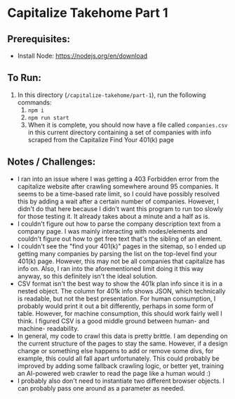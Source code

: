 # Capitalize Takehome Part 1

## Prerequisites:
* Install Node: https://nodejs.org/en/download

## To Run:
1. In this directory (`/capitalize-takehome/part-1`), run the following commands:
    1. `npm i`
    2. `npm run start`
   3. When it is complete, you should now have a file called `companies.csv` in this current directory containing a set of companies with info scraped from the Capitalize Find Your 401(k) page

## Notes / Challenges:
* I ran into an issue where I was getting a 403 Forbidden error from the capitalize website after crawling somewhere around 95 companies. It seems to be a time-based rate limit, so I could have possibly resolved this by adding a wait after a certain number of companies. However, I didn't do that here because I didn't want this program to run too slowly for those testing it. It already takes about a minute and a half as is.
* I couldn't figure out how to parse the company description text from a company page. I was mainly interacting with nodes/elements and couldn't figure out how to get free text that's the sibling of an element.
* I couldn't see the "find your 401(k)" pages in the sitemap, so I ended up getting many companies by parsing the list on the top-level find your 401(k) page. However, this may not be all companies that capitalize has info on. Also, I ran into the aforementioned limit doing it this way anyway, so this definitely isn't the ideal solution.
* CSV format isn't the best way to show the 401k plan info since it is in a nested object. The column for 401k info shows JSON, which technically is readable, but not the best presentation. For human consumption, I probably would print it out a bit differently, perhaps in some form of table. However, for machine consumption, this should work fairly well I think. I figured CSV is a good middle ground between human- and machine- readability.
* In general, my code to crawl this data is pretty brittle. I am depending on the current structure of the pages to stay the same. However, if a design change or something else happens to add or remove some divs, for example, this could all fall apart unfortunately. This could probably be improved by adding some fallback crawling logic, or better yet, training an AI-powered web crawler to read the page like a human would :)
* I probably also don't need to instantiate two different browser objects. I can probably pass one around as a parameter as needed.
